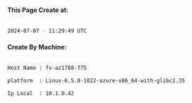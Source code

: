 
   
#### This Page Create at:

```bash

2024-07-07 - 11:29:49 UTC

```

#### Create By Machine:

```bash

Host Name : fv-az1788-775

platform  : Linux-6.5.0-1022-azure-x86_64-with-glibc2.35

Ip Local  : 10.1.0.42

```

